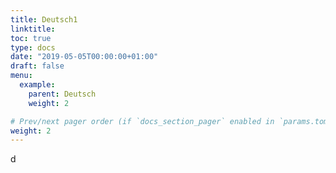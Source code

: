 ```yaml
---
title: Deutsch1
linktitle: 
toc: true
type: docs
date: "2019-05-05T00:00:00+01:00"
draft: false
menu:
  example:
    parent: Deutsch
    weight: 2

# Prev/next pager order (if `docs_section_pager` enabled in `params.toml`)
weight: 2
---
```

d
